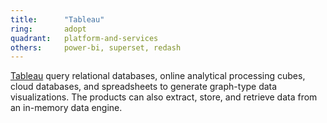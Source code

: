 ```yaml
---
title:      "Tableau"
ring:       adopt
quadrant:   platform-and-services
others:     power-bi, superset, redash
---
```


[Tableau](https://www.tableau.com/) query relational databases, online analytical processing cubes, cloud databases, and spreadsheets to generate graph-type data visualizations. The products can also extract, store, and retrieve data from an in-memory data engine.